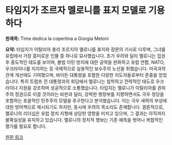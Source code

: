 # 타임지가 조르자 멜로니를 표지 모델로 기용하다

**원제목:** Time dedica la copertina a Giorgia Meloni

**요약:** 타임지가 이탈리아 총리 조르지아 멜로니를 표지와 장문의 기사로 다루며, 그녀를 유럽에서 가장 흥미로운 인물 중 하나로 묘사했습니다.  초기 우려와 달리 멜로니는 집권 후 중도적인 태도를 보이며, 불법 이민 방지에 대한 공약을 완화하고 유럽 연합, NATO, 우크라이나를 지지하는 등 국제적으로 실용적인 보수주의 노선을 취했습니다.  미국과의 관계 개선에도 기여했으며, 바이든 대통령을 포함한 다양한 지도자들로부터 존중을 얻었습니다.  특히 트럼프 전 대통령과의 회담에서 멜로니는 침착하고 전략적인 태도로 우크라이나 지원을 강조하며 성공적으로 소통했습니다.  타임지는 멜로니가 이탈리아를 권위주의 정권으로 이끌 것이라는 비판과 달리, 강력한 행정부를 지향하면서도 극우 정당을 포함하는 포괄적인 민주주의 모델을 추구한다고 분석했습니다. 이는 극우 세력의 부상에 대한 방어책으로 제시되기도 하지만, 동시에 우려의 목소리도 존재합니다.  결론적으로, 멜로니의 리더십은 유럽 정치 지형에 상당한 영향을 미치고 있으며, 그 결과는 아직까지 불확실성을 유지하고 있습니다.  멜로니의 정치적 행보는 기존 예측을 벗어나 복합적인 평가를 필요로 합니다.

[원문 링크](https://www.agi.it/estero/news/2025-07-24/time-dedica-copertina-premier-giorgia-meloni-32439026/)
